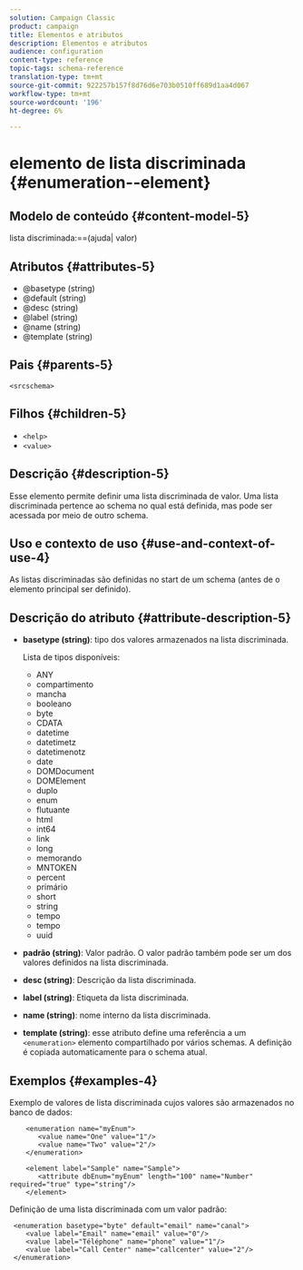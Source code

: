 ```yaml
---
solution: Campaign Classic
product: campaign
title: Elementos e atributos
description: Elementos e atributos
audience: configuration
content-type: reference
topic-tags: schema-reference
translation-type: tm+mt
source-git-commit: 922257b157f8d76d6e703b0510ff689d1aa4d067
workflow-type: tm+mt
source-wordcount: '196'
ht-degree: 6%

---
```



# elemento de lista discriminada {#enumeration--element}

## Modelo de conteúdo {#content-model-5}

lista discriminada:==(ajuda| valor)

## Atributos {#attributes-5}

* @basetype (string)
* @default (string)
* @desc (string)
* @label (string)
* @name (string)
* @template (string)

## Pais {#parents-5}

`<srcschema>`

## Filhos {#children-5}

* `<help>`
* `<value>`

## Descrição {#description-5}

Esse elemento permite definir uma lista discriminada de valor. Uma lista discriminada pertence ao schema no qual está definida, mas pode ser acessada por meio de outro schema.

## Uso e contexto de uso {#use-and-context-of-use-4}

As listas discriminadas são definidas no start de um schema (antes de o elemento principal ser definido).

## Descrição do atributo {#attribute-description-5}

* **basetype (string)**: tipo dos valores armazenados na lista discriminada.

   Lista de tipos disponíveis:

   * ANY
   * compartimento
   * mancha
   * booleano
   * byte
   * CDATA
   * datetime
   * datetimetz
   * datetimenotz
   * date
   * DOMDocument
   * DOMElement
   * duplo
   * enum
   * flutuante
   * html
   * int64
   * link
   * long
   * memorando
   * MNTOKEN
   * percent
   * primário
   * short
   * string
   * tempo
   * tempo
   * uuid

* **padrão (string)**: Valor padrão. O valor padrão também pode ser um dos valores definidos na lista discriminada.
* **desc (string)**: Descrição da lista discriminada.
* **label (string)**: Etiqueta da lista discriminada.
* **name (string)**: nome interno da lista discriminada.
* **template (string)**: esse atributo define uma referência a um  `<enumeration>` elemento compartilhado por vários schemas. A definição é copiada automaticamente para o schema atual.

## Exemplos {#examples-4}

Exemplo de valores de lista discriminada cujos valores são armazenados no banco de dados:

```
    <enumeration name="myEnum">
       <value name="One" value="1"/>
       <value name="Two" value="2"/>
    </enumeration>

    <element label="Sample" name="Sample">
       <attribute dbEnum="myEnum" length="100" name="Number" required="true" type="string"/>
    </element>
```

Definição de uma lista discriminada com um valor padrão:

```
 <enumeration basetype="byte" default="email" name="canal">
    <value label="Email" name="email" value="0"/> 
    <value label="Téléphone" name="phone" value="1"/>
    <value label="Call Center" name="callcenter" value="2"/>
 </enumeration>
```
